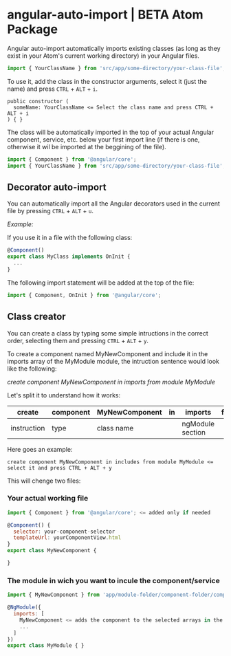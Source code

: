 # angular-auto-import | BETA Atom Package

Angular auto-import automatically imports existing classes (as long as they exist in your Atom's current working directory) in your Angular files.

```javascript
import { YourClassName } from 'src/app/some-directory/your-class-file';
```

To use it, add the class in the constructor arguments, select it (just the name) and press `CTRL` + `ALT` + `i`.

```
public constructor (
  someName: YourClassName <= Select the class name and press CTRL + ALT + i
) { }
```

The class will be automatically imported in the top of your actual Angular component, service, etc. below your first import line (if there is one, otherwise it wil be imported at the beggining of the file).

```javascript
import { Component } from '@angular/core';
import { YourClassName } from 'src/app/some-directory/your-class-file';
```

## Decorator auto-import

You can automatically import all the Angular decorators used in the current file by pressing `CTRL` + `ALT` + `u`.

*Example:*

If you use it in a file with the following class:

```javascript
@Component()
export class MyClass implements OnInit {
  ...
}
```

The following import statement will be added at the top of the file:

```javascript
import { Component, OnInit } from '@angular/core';
```

## Class creator

You can create a class by typing some simple intructions in the correct order, selecting them and pressing `CTRL` + `ALT` + `y`.

To create a component named MyNewComponent and include it in the imports array of the MyModule module, the intruction sentence would look like the following:

*create component MyNewComponent in imports from module MyModule*

Let's split it to understand how it works:

| create      | component | MyNewComponent | in | imports          | from | module | MyModule    |
|-------------|-----------|----------------|----|------------------|------|--------|-------------|
| instruction | type      | class name     |    | ngModule section |      |        | module name |

Here goes an example:

```
create component MyNewComponent in includes from module MyModule <= select it and press CTRL + ALT + y
```

This will chenge two files:

### Your actual working file

```javascript
import { Component } from '@angular/core'; <= added only if needed

@Component() {
  selector: your-component-selector
  templateUrl: yourComponentView.html
}
export class MyNewComponent {

}
```

### The module in wich you want to incule the component/service

```javascript
import { MyNewComponent } from 'app/module-folder/component-folder/component-file-name'; <= added only if needed

@NgModule({
  imports: [
    MyNewComponent <= adds the component to the selected arrays in the ngModule decorator
    ...
  ]
})
export class MyModule { }
```
